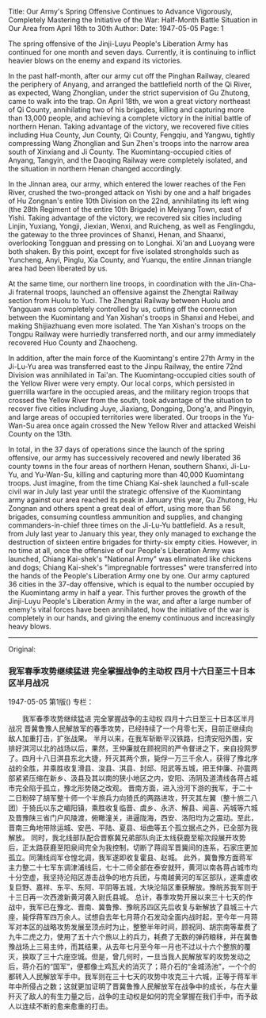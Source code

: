 Title: Our Army's Spring Offensive Continues to Advance Vigorously, Completely Mastering the Initiative of the War: Half-Month Battle Situation in Our Area from April 16th to 30th
Author:
Date: 1947-05-05
Page: 1

The spring offensive of the Jinji-Luyu People's Liberation Army has continued for one month and seven days. Currently, it is continuing to inflict heavier blows on the enemy and expand its victories.

In the past half-month, after our army cut off the Pinghan Railway, cleared the periphery of Anyang, and arranged the battlefield north of the Qi River, as expected, Wang Zhonglian, under the strict supervision of Gu Zhutong, came to walk into the trap. On April 18th, we won a great victory northeast of Qi County, annihilating two of his brigades, killing and capturing more than 13,000 people, and achieving a complete victory in the initial battle of northern Henan. Taking advantage of the victory, we recovered five cities including Hua County, Jun County, Qi County, Fengqiu, and Yangwu, tightly compressing Wang Zhonglian and Sun Zhen's troops into the narrow area south of Xinxiang and Ji County. The Kuomintang-occupied cities of Anyang, Tangyin, and the Daoqing Railway were completely isolated, and the situation in northern Henan changed accordingly.

In the Jinnan area, our army, which entered the lower reaches of the Fen River, crushed the two-pronged attack on Yishi by one and a half brigades of Hu Zongnan's entire 10th Division on the 22nd, annihilating its left wing (the 28th Regiment of the entire 10th Brigade) in Meiyang Town, east of Yishi. Taking advantage of the victory, we recovered six cities including Linjin, Yuxiang, Yongji, Jiexian, Wenxi, and Ruicheng, as well as Fenglingdu, the gateway to the three provinces of Shanxi, Henan, and Shaanxi, overlooking Tongguan and pressing on to Longhai. Xi'an and Luoyang were both shaken. By this point, except for five isolated strongholds such as Yuncheng, Anyi, Pinglu, Xia County, and Yuanqu, the entire Jinnan triangle area had been liberated by us.

At the same time, our northern line troops, in coordination with the Jin-Cha-Ji fraternal troops, launched an offensive against the Zhengtai Railway section from Huolu to Yuci. The Zhengtai Railway between Huolu and Yangquan was completely controlled by us, cutting off the connection between the Kuomintang and Yan Xishan's troops in Shanxi and Hebei, and making Shijiazhuang even more isolated. The Yan Xishan's troops on the Tongpu Railway were hurriedly transferred north, and our army immediately recovered Huo County and Zhaocheng.

In addition, after the main force of the Kuomintang's entire 27th Army in the Ji-Lu-Yu area was transferred east to the Jinpu Railway, the entire 72nd Division was annihilated in Tai'an. The Kuomintang-occupied cities south of the Yellow River were very empty. Our local corps, which persisted in guerrilla warfare in the occupied areas, and the military region troops that crossed the Yellow River from the south, took advantage of the situation to recover five cities including Juye, Jiaxiang, Dongping, Dong'a, and Pingyin, and large areas of occupied territories were liberated. Our troops in the Yu-Wan-Su area once again crossed the New Yellow River and attacked Weishi County on the 13th.

In total, in the 37 days of operations since the launch of the spring offensive, our army has successively recovered and newly liberated 36 county towns in the four areas of northern Henan, southern Shanxi, Ji-Lu-Yu, and Yu-Wan-Su, killing and capturing more than 40,000 Kuomintang troops. Just imagine, from the time Chiang Kai-shek launched a full-scale civil war in July last year until the strategic offensive of the Kuomintang army against our area reached its peak in January this year, Gu Zhutong, Hu Zongnan and others spent a great deal of effort, using more than 56 brigades, consuming countless ammunition and supplies, and changing commanders-in-chief three times on the Ji-Lu-Yu battlefield. As a result, from July last year to January this year, they only managed to exchange the destruction of sixteen entire brigades for thirty-six empty cities. However, in no time at all, once the offensive of our People's Liberation Army was launched, Chiang Kai-shek's "National Army" was eliminated like chickens and dogs; Chiang Kai-shek's "impregnable fortresses" were transferred into the hands of the People's Liberation Army one by one. Our army captured 36 cities in the 37-day offensive, which is equal to the number occupied by the Kuomintang army in half a year. This further proves the growth of the Jinji-Luyu People's Liberation Army in the war, and after a large number of enemy's vital forces have been annihilated, how the initiative of the war is completely in our hands, and giving the enemy continuous and increasingly heavy blows.



<hr /> 

Original: 


### 我军春季攻势继续猛进  完全掌握战争的主动权  四月十六日至三十日本区半月战况

1947-05-05
第1版()
专栏：

　　我军春季攻势继续猛进
    完全掌握战争的主动权
    四月十六日至三十日本区半月战况
    晋冀鲁豫人民解放军的春季攻势，已经持续了一个月零七天，目前正继续向敌人加重打击，扩张战果。
    半月以来，在我军斩断平汉铁路，扫清安阳外围，安排好淇河以北的战场以后，果然，王仲廉就在顾祝同的严令督进之下，来自投网罗了。四月十八日淇县东北大捷，歼灭其两个旅，毙俘一万三千余人，获得了豫北序战的全胜，并乘胜收复滑县、浚县、淇县、封邱、阳武等五城，把王仲廉、孙震两部紧紧压缩在新乡、汲县及其以南的狭小地区之内，安阳、汤阴及道清线各蒋占城市完全陷于孤立，豫北形势随之改观。
    晋南方面，进入汾河下游的我军，于二十二日粉碎了胡军整十师一个半旅兵力向猗氏的两路进攻，歼灭其左翼（整十旅二八团）于猗氏以东之嵋阳镇，乘胜收复临晋、虞乡、永济、解县、闻喜、芮城等六城及晋豫陕三省门户风陵渡，俯瞰潼关，进逼陇海，西安、洛阳均为之震动。至此，晋南三角地带除运城、安邑、平陆、夏县、垣曲等五个孤立据点之外，已全部为我解放。
    同时，我北线部队配合晋察冀兄弟部队向正太线获鹿至榆次段展开攻势后，正太路获鹿至阳泉间完全为我控制，切断了蒋阎军晋冀间的连系，石家庄更加孤立。同蒲线阎军仓惶北调，我军遂即收复霍县、赵城。
    此外，冀鲁豫方面蒋军主力整二十七军东调津浦线后，七十二师全部在泰安就歼，黄河以南各蒋占城市均十分空虚，我坚持沦陷区游击战争的地方兵团，与南越黄河的军区部队，遂乘虚收复巨野、嘉祥、东平、东阿、平阴等五城，大块沦陷区重获解放。豫皖苏我军则于十三日再一次西渡新黄河袭入尉氏县城。
    总计，春季攻势开展以来三十七天的作战中，我军已在豫北、晋南、冀鲁豫、豫皖苏四区先后收复与新解放了县城三十六座，毙俘蒋军四万余人。试想自去年七月蒋介石发动全面内战时起，至今年一月蒋军对本区的战略攻势发展至顶点时为止，整整半年时间，顾祝同、胡宗南等辈费了九牛二虎之力，使用了五十六个旅以上的兵力，耗费了无数的弹药粮秣，并在冀鲁豫战场上三易主帅，而其结果，从去年七月至今年一月也不过以十六个整旅的覆灭，换取了三十六座空城。但是，曾几何时，一旦当我人民解放军的攻势发动之后，蒋介石的“国军”，便都像土鸡瓦犬的消灭了；蒋介石的“金城汤池”，一个个的都转入人民解放军手中。我军则在三十七天的攻势中攻克三十六城，正等于蒋军半年中所侵占之数；这就更加证明了晋冀鲁豫人民解放军在战争中的成长，与在大量歼灭了敌人的有生力量之后，战争的主动权是如何的完全掌握在我们手中，而予敌人以连续不断的愈来愈重的打击。
